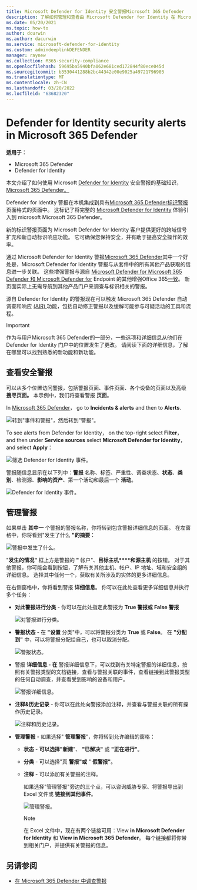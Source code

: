 ```yaml
---
title: Microsoft Defender for Identity 安全警报Microsoft 365 Defender
description: 了解如何管理和查看由 Microsoft Defender for Identity 在 Microsoft 365 Defender
ms.date: 05/20/2021
ms.topic: how-to
author: dcurwin
ms.author: dacurwin
ms.service: microsoft-defender-for-identity
ms.custom: admindeeplinkDEFENDER
manager: raynew
ms.collection: M365-security-compliance
ms.openlocfilehash: 59695ba5940bfa062e681ced172844f80ece045d
ms.sourcegitcommit: b3530441288b2bc44342e00e9025a49721796903
ms.translationtype: MT
ms.contentlocale: zh-CN
ms.lasthandoff: 03/20/2022
ms.locfileid: "63682320"
---
```

# <a name="defender-for-identity-security-alerts-in-microsoft-365-defender"></a>Defender for Identity security alerts in Microsoft 365 Defender

**适用于：**

- Microsoft 365 Defender
- Defender for Identity

本文介绍了如何使用 Microsoft [Defender for Identity](/defender-for-identity) 安全警报的基础知识，[Microsoft 365 Defender。](/microsoft-365/security/defender/overview-security-center)

Defender for Identity 警报在本机集成到具有<a href="https://go.microsoft.com/fwlink/p/?linkid=2077139" target="_blank">Microsoft 365 Defender标识警报</a>页面格式的页面中。 这标记了将完整的 [Microsoft Defender for Identity](/defender-for-identity/defender-for-identity-in-microsoft-365-defender) 体验引入到 microsoft Microsoft 365 Defender。

新的标识警报页面为 Microsoft Defender for Identity 客户提供更好的跨域信号扩充和新自动标识响应功能。 它可确保您保持安全，并有助于提高安全操作的效率。

通过 Microsoft Defender for Identity 警报[Microsoft 365 Defender](/microsoft-365/security/defender/microsoft-365-defender)其中一个好处是，Microsoft Defender for Identity 警报与从套件中的所有其他产品获取的信息进一步关联。 这些增强警报与源自 [Microsoft Defender for Microsoft 365 Defender 和 Microsoft Defender for](/microsoft-365/security/office-365-security) Endpoint 的其他增强Office 365[一致](/microsoft-365/security/defender-endpoint)。 新页面实际上无需导航到其他产品门户来调查与标识相关的警报。

源自 Defender for Identity 的警报现在可以触发 Microsoft 365 Defender 自动调查和响应 [ (AIR) ](/microsoft-365/security/defender/m365d-autoir) 功能，包括自动修正警报以及缓解可能参与可疑活动的工具和流程。

> [!IMPORTANT]
> 作为与用户Microsoft 365 Defender的一部分，一些选项和详细信息从他们在 Defender for Identity 门户中的位置发生了更改。 请阅读下面的详细信息，了解在哪里可以找到熟悉的新功能和新功能。

## <a name="review-security-alerts"></a>查看安全警报

可以从多个位置访问警报，包括警报页面、事件页面、各个设备的页面以及高级 **搜寻页面。**  本示例中，我们将查看警报 **页面**。

In <a href="https://go.microsoft.com/fwlink/p/?linkid=2077139" target="_blank">Microsoft 365 Defender</a>， go to **Incidents & alerts** and then to **Alerts**.

![转到"事件和警报"，然后转到"警报"。](../../media/defender-identity/incidents-alerts.png)

To see alerts from Defender for Identity， on the top-right select **Filter**， and then under **Service sources** select **Microsoft Defender for Identity**， and select **Apply**：

![筛选 Defender for Identity 事件。](../../media/defender-identity/filter-defender-for-identity.png)

警报随信息显示在以下列中：**警报** 名称、标签、严重性、调查状态、**状态**、**类别**、检测源、**影响的资产**、第一个活动和最后一个 **活动**。 

![Defender for Identity 事件。](../../media/defender-identity/filtered-alerts.png)

## <a name="manage-alerts"></a>管理警报

如果单击 **其中一** 个警报的警报名称，你将转到包含警报详细信息的页面。 在左窗格中，你将看到"发生了什么 **"的摘要**：

![警报中发生了什么。](../../media/defender-identity/what-happened.png)

"**发生的情况"** 框上方是警报的 **"** 帐户"、**目标主机****和源主机** 的按钮。 对于其他警报，你可能会看到按钮，了解有关其他主机、帐户、IP 地址、域和安全组的详细信息。 选择其中任何一个，获取有关所涉及的实体的更多详细信息。

在右侧窗格中，你将看到警报 **详细信息**。 你可以在此处查看更多详细信息并执行多个任务：

- **对此警报进行分类** - 你可以在此处指定此警报为 **True 警报或** **False 警报**

    ![对警报进行分类。](../../media/defender-identity/classify-alert.png)

- **警报状态** - 在 **"设置** 分类"中，可以将警报分类为 **True** 或 **False**。 在 **"分配到"** 中，可以将警报分配给自己，也可以取消分配。

    ![警报状态。](../../media/defender-identity/alert-state.png)

- 警报 **详细信息 - 在** 警报详细信息下，可以找到有关特定警报的详细信息，按照有关警报类型的文档链接，查看与警报关联的事件，查看链接到此警报类型的任何自动调查，并查看受到影响的设备和用户。

    ![警报详细信息。](../../media/defender-identity/alert-details.png)

- **注释&历史记录** - 你可以在此处向警报添加注释，并查看与警报关联的所有操作历史记录。

    ![注释和历史记录。](../../media/defender-identity/comments-history.png)

- **管理警报** - 如果选择" **管理警报**"，你将转到允许编辑的窗格：
  - **状态** - **可以选择"新建**"、 **"已解决"** 或 **"正在进行"**。
  - **分类** - 可以选择"真 **警报"或** " **假警报"**。
  - **注释** - 可以添加有关警报的注释。

    如果选择"管理警报"旁边的三个点，可以咨询威胁专家、将警报导出到  Excel 文件或 **链接到其他事件**。

    ![管理警报。](../../media/defender-identity/manage-alert.png)

    > [!NOTE]
    > 在 Excel 文件中，现在有两个链接可用：View **in Microsoft Defender for Identity** 和 **View in Microsoft 365 Defender**。 每个链接都将你带到相关门户，并提供有关警报的信息。

## <a name="see-also"></a>另请参阅

- [在 Microsoft 365 Defender 中调查警报](../defender/investigate-alerts.md)
